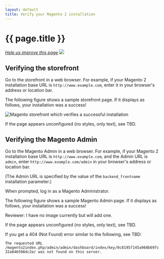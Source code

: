 ```yaml
---
layout: default
title: Verify your Magento 2 installation
---
```


<h1 id="instgde-verify">{{ page.title }}</h1>

<p><a href="{{ site.githuburl }}install-gde/install/verify.md" target="_blank"><em>Help us improve this page</em></a>&nbsp;<img src="{{ site.baseurl }}common/images/newWindow.gif"/></p>

<h2 id="instgde-verify-front">Verifying the storefront</h2>

Go to the storefront in a web browser. For example, if your Magento 2 installation base URL is `http://www.example.com`, enter it in your browser's address or location bar.

The following figure shows a sample storefront page. If it displays as follows, your installation was a success!

<p><img src="{{ site.baseurl }}common/images/install_verify_success.png" alt="Magento storefront which verifies a successful installation"></p>

If the page appears unconfigured (no styles, only text), see TBD.

<h2 id="instgde-verify-admin">Verifying the Magento Admin</h2>

Go to the Magento Admin in a web browser. For example, if your Magento 2 installation base URL is `http://www.example.com`, and the Admin URL is `admin`, enter `http://www.example.com/admin` in your browser's address or location bar.

(The Admin URL is specified by the value of the `backend_frontname` installation parameter.)

When prompted, log in as a Magento Administrator.

The following figure shows a sample Magento Admin page. If it displays as follows, your installation was a success!

Reviewer: I have no image currently but will add one.

If the page appears unconfigured (no styles, only text), see TBD.

If you get a 404 (Not Found) error similar to the following, see TBD:

`The requested URL /magento2index.php/admin/admin/dashboard/index/key/0c81957145a968b697c32a846598dc2e/ was not found on this server.`